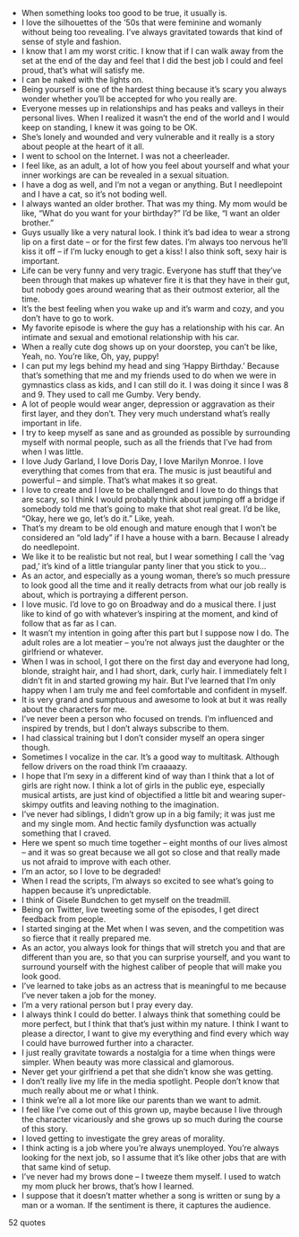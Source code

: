  - When something looks too good to be true, it usually is.
 - I love the silhouettes of the ’50s that were feminine and womanly without being too revealing. I’ve always gravitated towards that kind of sense of style and fashion.
 - I know that I am my worst critic. I know that if I can walk away from the set at the end of the day and feel that I did the best job I could and feel proud, that’s what will satisfy me.
 - I can be naked with the lights on.
 - Being yourself is one of the hardest thing because it’s scary you always wonder whether you’ll be accepted for who you really are.
 - Everyone messes up in relationships and has peaks and valleys in their personal lives. When I realized it wasn’t the end of the world and I would keep on standing, I knew it was going to be OK.
 - She’s lonely and wounded and very vulnerable and it really is a story about people at the heart of it all.
 - I went to school on the Internet. I was not a cheerleader.
 - I feel like, as an adult, a lot of how you feel about yourself and what your inner workings are can be revealed in a sexual situation.
 - I have a dog as well, and I’m not a vegan or anything. But I needlepoint and I have a cat, so it’s not boding well.
 - I always wanted an older brother. That was my thing. My mom would be like, “What do you want for your birthday?” I’d be like, “I want an older brother.”
 - Guys usually like a very natural look. I think it’s bad idea to wear a strong lip on a first date – or for the first few dates. I’m always too nervous he’ll kiss it off – if I’m lucky enough to get a kiss! I also think soft, sexy hair is important.
 - Life can be very funny and very tragic. Everyone has stuff that they’ve been through that makes up whatever fire it is that they have in their gut, but nobody goes around wearing that as their outmost exterior, all the time.
 - It’s the best feeling when you wake up and it’s warm and cozy, and you don’t have to go to work.
 - My favorite episode is where the guy has a relationship with his car. An intimate and sexual and emotional relationship with his car.
 - When a really cute dog shows up on your doorstep, you can’t be like, Yeah, no. You’re like, Oh, yay, puppy!
 - I can put my legs behind my head and sing ‘Happy Birthday.’ Because that’s something that me and my friends used to do when we were in gymnastics class as kids, and I can still do it. I was doing it since I was 8 and 9. They used to call me Gumby. Very bendy.
 - A lot of people would wear anger, depression or aggravation as their first layer, and they don’t. They very much understand what’s really important in life.
 - I try to keep myself as sane and as grounded as possible by surrounding myself with normal people, such as all the friends that I’ve had from when I was little.
 - I love Judy Garland, I love Doris Day, I love Marilyn Monroe. I love everything that comes from that era. The music is just beautiful and powerful – and simple. That’s what makes it so great.
 - I love to create and I love to be challenged and I love to do things that are scary, so I think I would probably think about jumping off a bridge if somebody told me that’s going to make that shot real great. I’d be like, “Okay, here we go, let’s do it.” Like, yeah.
 - That’s my dream to be old enough and mature enough that I won’t be considered an “old lady” if I have a house with a barn. Because I already do needlepoint.
 - We like it to be realistic but not real, but I wear something I call the ‘vag pad,’ it’s kind of a little triangular panty liner that you stick to you...
 - As an actor, and especially as a young woman, there’s so much pressure to look good all the time and it really detracts from what our job really is about, which is portraying a different person.
 - I love music. I’d love to go on Broadway and do a musical there. I just like to kind of go with whatever’s inspiring at the moment, and kind of follow that as far as I can.
 - It wasn’t my intention in going after this part but I suppose now I do. The adult roles are a lot meatier – you’re not always just the daughter or the girlfriend or whatever.
 - When I was in school, I got there on the first day and everyone had long, blonde, straight hair, and I had short, dark, curly hair. I immediately felt I didn’t fit in and started growing my hair. But I’ve learned that I’m only happy when I am truly me and feel comfortable and confident in myself.
 - It is very grand and sumptuous and awesome to look at but it was really about the characters for me.
 - I’ve never been a person who focused on trends. I’m influenced and inspired by trends, but I don’t always subscribe to them.
 - I had classical training but I don’t consider myself an opera singer though.
 - Sometimes I vocalize in the car. It’s a good way to multitask. Although fellow drivers on the road think I’m craaaazy.
 - I hope that I’m sexy in a different kind of way than I think that a lot of girls are right now. I think a lot of girls in the public eye, especially musical artists, are just kind of objectified a little bit and wearing super-skimpy outfits and leaving nothing to the imagination.
 - I’ve never had siblings, I didn’t grow up in a big family; it was just me and my single mom. And hectic family dysfunction was actually something that I craved.
 - Here we spent so much time together – eight months of our lives almost – and it was so great because we all got so close and that really made us not afraid to improve with each other.
 - I’m an actor, so I love to be degraded!
 - When I read the scripts, I’m always so excited to see what’s going to happen because it’s unpredictable.
 - I think of Gisele Bundchen to get myself on the treadmill.
 - Being on Twitter, live tweeting some of the episodes, I get direct feedback from people.
 - I started singing at the Met when I was seven, and the competition was so fierce that it really prepared me.
 - As an actor, you always look for things that will stretch you and that are different than you are, so that you can surprise yourself, and you want to surround yourself with the highest caliber of people that will make you look good.
 - I’ve learned to take jobs as an actress that is meaningful to me because I’ve never taken a job for the money.
 - I’m a very rational person but I pray every day.
 - I always think I could do better. I always think that something could be more perfect, but I think that that’s just within my nature. I think I want to please a director, I want to give my everything and find every which way I could have burrowed further into a character.
 - I just really gravitate towards a nostalgia for a time when things were simpler. When beauty was more classical and glamorous.
 - Never get your girlfriend a pet that she didn’t know she was getting.
 - I don’t really live my life in the media spotlight. People don’t know that much really about me or what I think.
 - I think we’re all a lot more like our parents than we want to admit.
 - I feel like I’ve come out of this grown up, maybe because I live through the character vicariously and she grows up so much during the course of this story.
 - I loved getting to investigate the grey areas of morality.
 - I think acting is a job where you’re always unemployed. You’re always looking for the next job, so I assume that it’s like other jobs that are with that same kind of setup.
 - I’ve never had my brows done – I tweeze them myself. I used to watch my mom pluck her brows, that’s how I learned.
 - I suppose that it doesn’t matter whether a song is written or sung by a man or a woman. If the sentiment is there, it captures the audience.

52 quotes